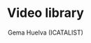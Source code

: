 ---
layout: videos
name: videos
title: Video library
image: videos.jpg
author: Gema Huelva (ICATALIST)
videos:
- url: https://www.youtube.com/embed/8T42jM5dvYs
  title: Webinar
- url: https://www.youtube.com/embed/3LQLHw7PH4I&t=64s
  title: Webinar
- url: https://www.youtube.com/embed/GBc3U-TuKmw&t=25s
  title: Webinar
- url: https://www.youtube.com/embed/-7juemUm26Q
  title: L'Aquila case study
- url: https://www.youtube.com/embed/5ocei-ihmAg&t=1s
  title: L'Aquila case study
- url: https://www.youtube.com/embed/UPVmCrWlSr8
  title: L'Aquila case study
- url: https://www.youtube.com/embed/3Deg-yYOVx8&t=33s
  title: Istanbul case study
- url: https://www.youtube.com/embed/qB3p-h8cv3E
  title: WP6
- url: https://www.youtube.com/embed/0s4BuSGLyJc
  title: Dordrecht case study
- url: https://www.youtube.com/embed/o4ao5EJqqcQ
  title: Lorca case study
- url: https://www.youtube.com/embed/i9CnGYNsB9E
  title: Lorca case study
---